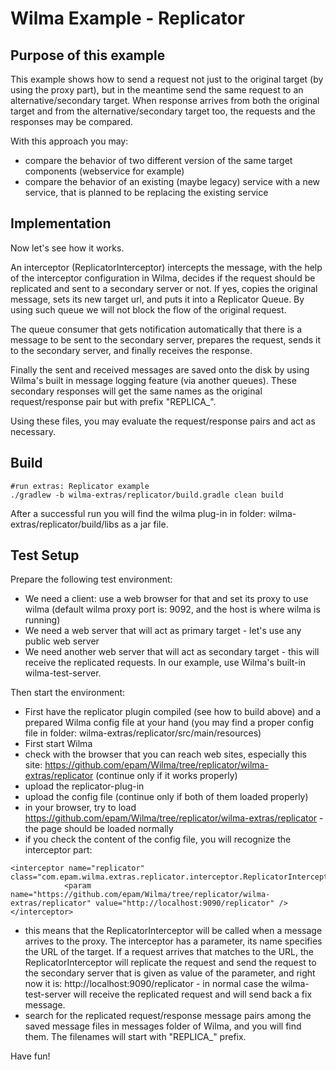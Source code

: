 Wilma Example - Replicator
==========================

Purpose of this example
-----------------------

This example shows how to send a request not just to the original target (by using the proxy part), but in the meantime send the same request to an alternative/secondary target.
When response arrives from both the original target and from the alternative/secondary target too, the requests and the responses may be compared.

With this approach you may:

* compare the behavior of two different version of the same target components (webservice for example)
* compare the behavior of an existing (maybe legacy) service with a new service, that is planned to be replacing the existing service

Implementation
--------------

Now let's see how it works.

An interceptor (ReplicatorInterceptor) intercepts the message, with the help of the interceptor configuration in Wilma, 
decides if the request should be replicated and sent to a secondary server or not.
If yes, copies the original message, sets its new target url, and puts it into a Replicator Queue. By using such queue we will not block the flow of the original request.

The queue consumer that gets notification automatically that there is a message to be sent to the secondary server, prepares the request, 
sends it to the secondary server, and finally receives the response.

Finally the sent and received messages are saved onto the disk by using Wilma's built in message logging feature (via another queues). 
These secondary responses will get the same names as the original request/response pair but with prefix "REPLICA_".

Using these files, you may evaluate the request/response pairs and act as necessary.

Build
-----
```
#run extras: Replicator example
./gradlew -b wilma-extras/replicator/build.gradle clean build
```
After a successful run you will find the wilma plug-in in folder: wilma-extras/replicator/build/libs as a jar file.

Test Setup
----------
Prepare the following test environment:

- We need a client: use a web browser for that and set its proxy to use wilma (default wilma proxy port is: 9092, and the host is where wilma is running)
- We need a web server that will act as primary target - let's use any public web server
- We need another web server that will act as secondary target - this will receive the replicated requests. In our example, use Wilma's built-in wilma-test-server.

Then start the environment:

- First have the replicator plugin compiled (see how to build above) and a prepared Wilma config file at your hand (you may find a proper config file in folder: wilma-extras/replicator/src/main/resources) 
- First start Wilma
- check with the browser that you can reach web sites, especially this site: https://github.com/epam/Wilma/tree/replicator/wilma-extras/replicator (continue only if it works properly)
- upload the replicator-plug-in
- upload the config file (continue only if both of them loaded properly)
- in your browser, try to load https://github.com/epam/Wilma/tree/replicator/wilma-extras/replicator - the page should be loaded normally
- if you check the content of the config file, you will recognize the interceptor part:
```
<interceptor name="replicator" class="com.epam.wilma.extras.replicator.interceptor.ReplicatorInterceptor">
            <param name="https://github.com/epam/Wilma/tree/replicator/wilma-extras/replicator" value="http://localhost:9090/replicator" />
</interceptor>
```
- this means that the ReplicatorInterceptor will be called when a message arrives to the proxy. The interceptor has a parameter, its name specifies the URL of the target. 
If a request arrives that matches to the URL, the ReplicatorInterceptor will replicate the request and send the request to the secondary server that is given as value of the parameter, 
and right now it is: http://localhost:9090/replicator - in normal case the wilma-test-server will receive the replicated request and will send back a fix message.
- search for the replicated request/response message pairs among the saved message files in messages folder of Wilma, and you will find them. The filenames will start with "REPLICA_" prefix.

Have fun!
